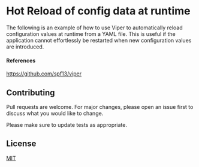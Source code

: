 # Hot Reload of config data at runtime
The following is an example of how to use Viper to automatically reload configuration values at runtime from a YAML file.
This is useful if the application cannot effortlessly be restarted when new configuration values are introduced.

#### References
https://github.com/spf13/viper


## Contributing
Pull requests are welcome. For major changes, please open an issue first to discuss what you would like to change.

Please make sure to update tests as appropriate.

## License
[MIT](https://choosealicense.com/licenses/mit/)
